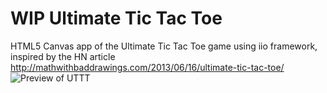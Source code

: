 WIP Ultimate Tic Tac Toe
=============

HTML5 Canvas app of the Ultimate Tic Tac Toe game using iio framework, inspired by the HN article http://mathwithbaddrawings.com/2013/06/16/ultimate-tic-tac-toe/
![Preview of UTTT](http://cl.ly/image/382Y0F403w0z/Screen%20Shot%202013-06-26%20at%2015.05.20.png)

